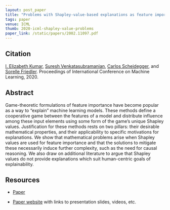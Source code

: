 ```yaml
---
layout: post_paper
title: "Problems with Shapley-value-based explanations as feature importance measures"
tags: paper
venue: ICML
thumb: 2020-icml-shapley-value-problems
paper_link: /static/papers/2002.11097.pdf
---
```


## Citation

[I. Elizabeth Kumar](https://iekumar.com), [Suresh Venkatasubramanian](), [Carlos Scheidegger](/), and [Sorelle Friedler](). Proceedings of International Conference on Machine Learning, 2020.

## Abstract

Game-theoretic formulations of feature importance have become popular as a way to “explain” machine
learning models. These methods define a cooperative game between the features of a model and distribute
influence among these input elements using some form of the game’s unique Shapley values. Justification for
these methods rests on two pillars: their desirable mathematical properties, and their applicability to specific
motivations for explanations. We show that mathematical problems arise when Shapley values are used for
feature importance and that the solutions to mitigate these necessarily induce further complexity, such as the
need for causal reasoning. We also draw on additional literature to argue that Shapley values do not provide
explanations which suit human-centric goals of explainability.

## Resources

* [Paper](https://arxiv.org/pdf/2002.11097.pdf)

* [Paper website](https://iekumar.com/shapley-value-problems/) with links to presentation slides, videos, etc.
